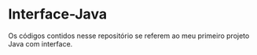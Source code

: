 # Interface-Java
Os códigos contidos nesse repositório se referem ao meu primeiro projeto Java com interface.
